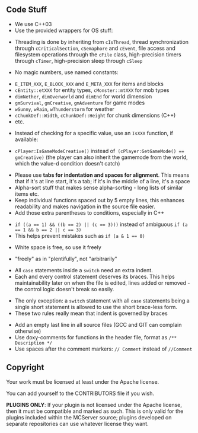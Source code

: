 Code Stuff
----------

 * We use C++03
 * Use the provided wrappers for OS stuff:
  - Threading is done by inheriting from `cIsThread`, thread synchronization through `cCriticalSection`, `cSemaphore` and `cEvent`, file access and filesystem operations through the `cFile` class, high-precision timers through `cTimer`, high-precision sleep through `cSleep`
 * No magic numbers, use named constants:
  - `E_ITEM_XXX`, `E_BLOCK_XXX` and `E_META_XXX` for items and blocks
  - `cEntity::etXXX` for entity types, `cMonster::mtXXX` for mob types
  - `dimNether`, `dimOverworld` and `dimEnd` for world dimension
  - `gmSurvival`, `gmCreative`, `gmAdventure` for game modes
  - `wSunny`, `wRain`, `wThunderstorm` for weather
  - `cChunkDef::Width`, `cChunkDef::Height` for chunk dimensions (C++)
  - etc.
 * Instead of checking for a specific value, use an `IsXXX` function, if available:
  - `cPlayer:IsGameModeCreative()` instead of` (cPlayer:GetGameMode() == gmCreative)` (the player can also inherit the gamemode from the world, which the value-d condition doesn't catch)
 * Please use **tabs for indentation and spaces for alignment**. This means that if it's at line start, it's a tab; if it's in the middle of a line, it's a space
 * Alpha-sort stuff that makes sense alpha-sorting - long lists of similar items etc.
 * Keep individual functions spaced out by 5 empty lines, this enhances readability and makes navigation in the source file easier.
 * Add those extra parentheses to conditions, especially in C++
  - `if ((a == 1) && ((b == 2) || (c == 3)))` instead of ambiguous `if (a == 1 && b == 2 || c == 3)`
  - This helps prevent mistakes such as `if (a & 1 == 0)`
 * White space is free, so use it freely
  - "freely" as in "plentifully", not "arbitrarily"
 * All `case` statements inside a `switch` need an extra indent.
 * Each and every control statement deserves its braces. This helps maintainability later on when the file is edited, lines added or removed - the control logic doesn't break so easily.
  - The only exception: a `switch` statement with all `case` statements being a single short statement is allowed to use the short brace-less form.
  - These two rules really mean that indent is governed by braces
 * Add an empty last line in all source files (GCC and GIT can complain otherwise)
 * Use doxy-comments for functions in the header file, format as `/** Description */`
 * Use spaces after the comment markers: `// Comment` instead of `//Comment`


Copyright
---------

Your work must be licensed at least under the Apache license.

You can add yourself to the CONTRIBUTORS file if you wish.

**PLUGINS ONLY**: If your plugin is not licensed under the Apache license, then it must be compatible and marked as such. This is only valid for the plugins included within the MCServer source; plugins developed on separate repositories can use whatever license they want.
